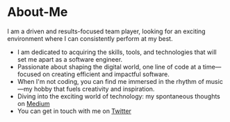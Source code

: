# About-Me
I am a driven and results-focused team player, looking for an exciting environment where I can consistently perform at my best.

* I am dedicated to acquiring the skills, tools, and technologies that will set me apart as a software engineer.
* Passionate about shaping the digital world, one line of code at a time—focused on creating efficient and impactful software.
* When I'm not coding, you can find me immersed in the rhythm of music—my hobby that fuels creativity and inspiration.
* Diving into the exciting world of technology: my spontaneous thoughts on [Medium](https://medium.com/@sessyafy)
* You can get in touch with me on [Twitter](https://x.com/@sessyafy)
